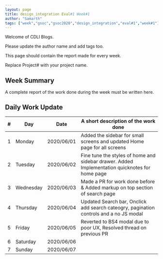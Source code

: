 ```yaml
---
layout: page
title: design_integration Eval#1 Week#1
author: "Samarth"
tags: ["week","gsoc","gsoc2020","design_integration","eval#1","week#1"]
---
```

Welcome of CDLI Blogs.

Please update the author name and add tags too. 

This page should contain the report made for every week.

Replace Project# with your project name.

## Week Summary

A complete report of the work done during the week must be written here. 


## Daily Work Update

|\#|Day|Date|A short description of the work done|  
|---	|---	|---	|---	|  
|1   	| Monday 	|   2020/06/01	| Added the sidebar for small screens and updated Home page for all screens|  
|2   	| Tuesday  	|   2020/06/02	| Fine tune the styles of home and sidebar drawer. Added Implementation quicknotes for home page|  
|3   	| Wednesday  	|  2020/06/03 	| Made a PR for work done before & Added markup on top section of search page |  
|4   	| Thursday  	|   2020/06/04	| Updated Search bar, Onclick add search cateogry, pagination controls and a no JS modal   	|  
|5   	| Friday  	|   2020/06/05	| Reverted to BS4 modal due to poor UX, Resolved thread on previous PR|  
|6   	| Saturday  	|   2020/06/06	|   	|  
|7   	| Sunday  	|   2020/06/07	|   	|  
